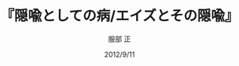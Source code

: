 ---
title: "『隠喩としての病/エイズとその隠喩』"
description: "結核、癌、エイズ……西洋文化が「病い」をとらえるさい、いかなる表象が動員され、いかなる権力が作用してきたのか。
みずからの癌体験をふまえつつ、病いにまといつく言葉の暴力を浮き彫りに。ソンタグ円熟期の透徹した文化批評。"
date: 2012/9/11
draft: false
hideToc: false
enableToc: true
enableTocContent: false
author: "服部 正"
tags: 
- 批評論
- 病いにまといつく言葉の暴力を浮き彫りに
category: 
- 哲学・思想
series:
- みすず書房
- 早稲田大学必修基礎演習テキスト100(2020年度)
image: images/feature2/content.png
---